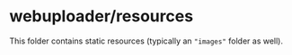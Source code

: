 # webuploader/resources

This folder contains static resources (typically an `"images"` folder as well).
